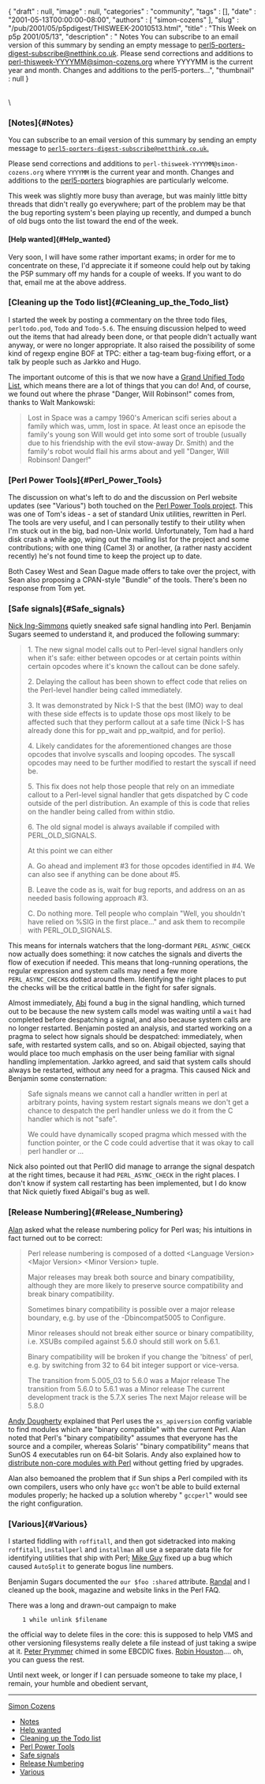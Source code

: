 {
   "draft" : null,
   "image" : null,
   "categories" : "community",
   "tags" : [],
   "date" : "2001-05-13T00:00:00-08:00",
   "authors" : [
      "simon-cozens"
   ],
   "slug" : "/pub/2001/05/p5pdigest/THISWEEK-20010513.html",
   "title" : "This Week on p5p 2001/05/13",
   "description" : " Notes You can subscribe to an email version of this summary by sending an empty message to perl5-porters-digest-subscribe@netthink.co.uk. Please send corrections and additions to perl-thisweek-YYYYMM@simon-cozens.org where YYYYMM is the current year and month. Changes and additions to the perl5-porters...",
   "thumbnail" : null
}





\
\

### [Notes]{#Notes}

You can subscribe to an email version of this summary by sending an
empty message to
[`perl5-porters-digest-subscribe@netthink.co.uk`.](mailto:perl5-porters-digest-subscribe@netthink.co.uk)

Please send corrections and additions to
`perl-thisweek-YYYYMM@simon-cozens.org` where `YYYYMM` is the current
year and month. Changes and additions to the
[perl5-porters](http://simon-cozens.org/writings/whos-who.html)
biographies are particularly welcome.

This week was slightly more busy than average, but was mainly little
bitty threads that didn't really go everywhere; part of the problem may
be that the bug reporting system's been playing up recently, and dumped
a bunch of old bugs onto the list toward the end of the week.

#### [Help wanted]{#Help_wanted}

Very soon, I will have some rather important exams; in order for me to
concentrate on these, I'd appreciate it if someone could help out by
taking the P5P summary off my hands for a couple of weeks. If you want
to do that, email me at the above address.

### [Cleaning up the Todo list]{#Cleaning_up_the_Todo_list}

I started the week by posting a commentary on the three todo files,
`perltodo.pod`, `Todo` and `Todo-5.6`. The ensuing discussion helped to
weed out the items that had already been done, or that people didn't
actually want anyway, or were no longer appropriate. It also raised the
possibility of some kind of regexp engine BOF at TPC: either a tag-team
bug-fixing effort, or a talk by people such as Jarkko and Hugo.

The important outcome of this is that we now have a [Grand Unified Todo
List](http://www.xray.mpe.mpg.de/mailing-lists/perl5-porters/2001-05/msg01108.html),
which means there are a lot of things that you can do! And, of course,
we found out where the phrase "Danger, Will Robinson!" comes from,
thanks to Walt Mankowski:

> Lost in Space was a campy 1960's American scifi series about a family
> which was, umm, lost in space. At least once an episode the family's
> young son Will would get into some sort of trouble (usually due to his
> friendship with the evil stow-away Dr. Smith) and the family's robot
> would flail his arms about and yell "Danger, Will Robinson! Danger!"

### [Perl Power Tools]{#Perl_Power_Tools}

The discussion on what's left to do and the discussion on Perl website
updates (see "Various") both touched on the [Perl Power Tools
project](http://language.perl.com/). This was one of Tom's ideas - a set
of standard Unix utilities, rewritten in Perl. The tools are very
useful, and I can personally testify to their utility when I'm stuck out
in the big, bad non-Unix world. Unfortunately, Tom had a hard disk crash
a while ago, wiping out the mailing list for the project and some
contributions; with one thing (Camel 3) or another, (a rather nasty
accident recently) he's not found time to keep the project up to date.

Both Casey West and Sean Dague made offers to take over the project,
with Sean also proposing a CPAN-style "Bundle" of the tools. There's
been no response from Tom yet.

### [Safe signals]{#Safe_signals}

[Nick
Ing-Simmons](http://simon-cozens.org/writings/whos-who.html#ING-SIMMONS)
quietly sneaked safe signal handling into Perl. Benjamin Sugars seemed
to understand it, and produced the following summary:

> 1\. The new signal model calls out to Perl-level signal handlers only
> when it's safe: either between opcodes or at certain points within
> certain opcodes where it's known the callout can be done safely.
>
> 2\. Delaying the callout has been shown to effect code that relies on the
> Perl-level handler being called immediately.
>
> 3\. It was demonstrated by Nick I-S that the best (IMO) way to deal with
> these side effects is to update those ops most likely to be affected
> such that they perform callout at a safe time (Nick I-S has already done
> this for pp\_wait and pp\_waitpid, and for perlio).
>
> 4\. Likely candidates for the aforementioned changes are those opcodes
> that involve syscalls and looping opcodes. The syscall opcodes may need
> to be further modified to restart the syscall if need be.
>
> 5\. This fix does not help those people that rely on an immediate callout
> to a Perl-level signal handler that gets dispatched by C code outside of
> the perl distribution. An example of this is code that relies on the
> handler being called from within stdio.
>
> 6\. The old signal model is always available if compiled with
> PERL\_OLD\_SIGNALS.
>
> At this point we can either
>
> A. Go ahead and implement \#3 for those opcodes identified in \#4. We
> can also see if anything can be done about \#5.
>
> B. Leave the code as is, wait for bug reports, and address on an as
> needed basis following approach \#3.
>
> C. Do nothing more. Tell people who complain "Well, you shouldn't have
> relied on %SIG in the first place..." and ask them to recompile with
> PERL\_OLD\_SIGNALS.

This means for internals watchers that the long-dormant
`PERL_ASYNC_CHECK` now actually does something: it now catches the
signals and diverts the flow of execution if needed. This means that
long-running operations, the regular expression and system calls may
need a few more `PERL_ASYNC_CHECK`s dotted around them. Identifying the
right places to put the checks will be the critical battle in the fight
for safer signals.

Almost immediately,
[Abi](http://simon-cozens.org/writings/whos-who.html#ABIGAIL) found a
bug in the signal handling, which turned out to be because the new
system calls model was waiting until a `wait` had completed before
despatching a signal, and also because system calls are no longer
restarted. Benjamin posted an analysis, and started working on a pragma
to select how signals should be despatched: immediately, when safe, with
restarted system calls, and so on. Abigail objected, saying that would
place too much emphasis on the user being familiar with signal handling
implementation. Jarkko agreed, and said that system calls should always
be restarted, without any need for a pragma. This caused Nick and
Benjamin some consternation:

> Safe signals means we cannot call a handler written in perl at
> arbitrary points, having system restart signals means we don't get a
> chance to despatch the perl handler unless we do it from the C handler
> which is not "safe".
>
> We could have dynamically scoped pragma which messed with the function
> pointer, or the C code could advertise that it was okay to call perl
> handler or ...

Nick also pointed out that PerlIO did manage to arrange the signal
despatch at the right times, because it had `PERL_ASYNC_CHECK` in the
right places. I don't know if system call restarting has been
implemented, but I do know that Nick quietly fixed Abigail's bug as
well.

### [Release Numbering]{#Release_Numbering}

[Alan](http://simon-cozens.org/writings/whos-who.html#BURLISON) asked
what the release numbering policy for Perl was; his intuitions in fact
turned out to be correct:
> Perl release numbering is composed of a dotted &lt;Language
> Version&gt; &lt;Major Version&gt; &lt;Minor Version&gt; tuple.
>
> Major releases may break both source and binary compatibility,
> although they are more likely to preserve source compatibility and
> break binary compatibility.
>
> Sometimes binary compatibility is possible over a major release
> boundary, e.g. by use of the -Dbincompat5005 to Configure.
>
> Minor releases should not break either source or binary compatibility,
> i.e. XSUBs compiled against 5.6.0 should still work on 5.6.1.
>
> Binary compatibility will be broken if you change the 'bitness' of
> perl, e.g. by switching from 32 to 64 bit integer support or
> vice-versa.
>
> The transition from 5.005\_03 to 5.6.0 was a Major release The
> transition from 5.6.0 to 5.6.1 was a Minor release The current
> development track is the 5.7.X series The next Major release will be
> 5.8.0

[Andy
Dougherty](http://simon-cozens.org/writings/whos-who.html#DOUGHERTY)
explained that Perl uses the `xs_apiversion` config variable to find
modules which are "binary compatible" with the current Perl. Alan noted
that Perl's "binary compatibility" assumes that everyone has the source
and a compiler, whereas Solaris' "binary compatibility" means that SunOS
4 executables run on 64-bit Solaris.
Andy also explained how to [distribute non-core modules with
Perl](http://www.xray.mpe.mpg.de/mailing-lists/perl5-porters/2001-05/msg00841.html)
without getting fried by upgrades.

Alan also bemoaned the problem that if Sun ships a Perl compiled with
its own compilers, users who only have `gcc` won't be able to build
external modules properly; he hacked up a solution whereby " `gccperl`"
would see the right configuration.

### [Various]{#Various}

I started fiddling with `roffitall`, and then got sidetracked into
making `roffitall`, `installperl` and `installman` all use a separate
data file for identifying utilities that ship with Perl; [Mike
Guy](http://simon-cozens.org/writings/whos-who.html#GUY) fixed up a bug
which caused `AutoSplit` to generate bogus line numbers.

Benjamin Sugars documented the `our $foo :shared` attribute.
[Randal](http://simon-cozens.org/writings/whos-who.html#SCHWARTZ) and I
cleaned up the book, magazine and website links in the Perl FAQ.

There was a long and drawn-out campaign to make

        1 while unlink $filename

the official way to delete files in the core: this is supposed to help
VMS and other versioning filesystems really delete a file instead of
just taking a swipe at it. [Peter
Prymmer](http://simon-cozens.org/writings/whos-who.html#PRYMMER) chimed
in some EBCDIC fixes. [Robin
Houston](http://simon-cozens.org/writings/whos-who.html#HOUSTON).... oh,
you can guess the rest.

Until next week, or longer if I can persuade someone to take my place, I
remain, your humble and obedient servant,

------------------------------------------------------------------------

[Simon Cozens](mailto:simon@brecon.co.uk)
-   [Notes](#Notes)
-   [Help wanted](#Help_wanted)
-   [Cleaning up the Todo list](#Cleaning_up_the_Todo_list)
-   [Perl Power Tools](#Perl_Power_Tools)
-   [Safe signals](#Safe_signals)
-   [Release Numbering](#Release_Numbering)
-   [Various](#Various)


